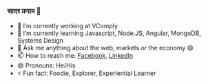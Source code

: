 ### सादर प्रणाम 👋

<!--
**Alec-Aldrine-Lakra/Alec-Aldrine-Lakra** is a ✨ _special_ ✨ repository because its `README.md` (this file) appears on your GitHub profile. -->

- 🔭 I’m currently working at VComply
- 🌱 I’m currently learning Javascript, Node.JS, Angular, MongoDB, Systems Design
- 💬 Ask me anything about the web, markets or the economy 😄
- 📫 How to reach me: [Facebook](https://www.facebook.com/alecaldrine.lakra.1), [LinkedIn](https://www.linkedin.com/in/alec-aldrine-lakra/)
- 😄 Pronouns: He/His
- ⚡ Fun fact: Foodie, Explorer, Experiential Learner

